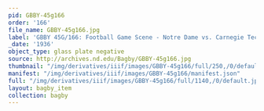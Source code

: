 ```yaml
---
pid: GBBY-45g166
order: '166'
file_name: GBBY-45g166.jpg
label: 'GBBY 45G/166: Football Game Scene - Notre Dame vs. Carnegie Tech - 1936'
_date: '1936'
object_type: glass plate negative
source: http://archives.nd.edu/Bagby/GBBY-45g166.jpg
thumbnail: "/img/derivatives/iiif/images/GBBY-45g166/full/250,/0/default.jpg"
manifest: "/img/derivatives/iiif/images/GBBY-45g166/manifest.json"
full: "/img/derivatives/iiif/images/GBBY-45g166/full/1140,/0/default.jpg"
layout: bagby_item
collection: bagby
---
```

